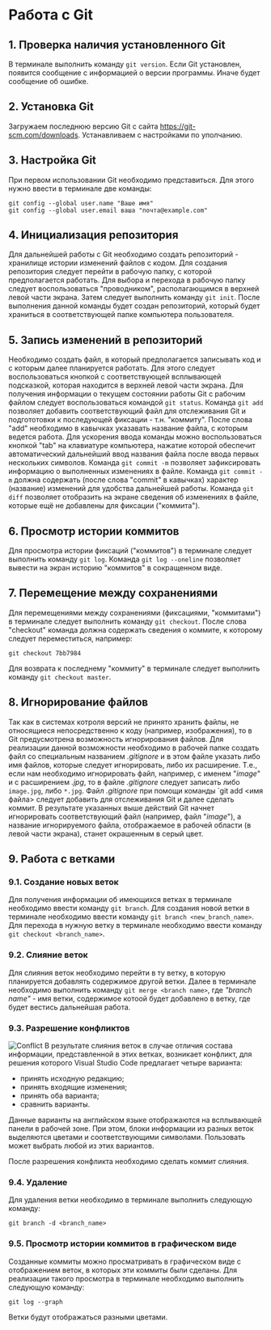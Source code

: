 # Работа с Git

## 1. Проверка наличия установленного Git
В терминале выполнить команду `git version`.
Если Git установлен, появится сообщение с информацией о версии программы. Иначе будет сообщение об ошибке.

## 2. Установка Git
Загружаем последнюю версию Git с сайта https://git-scm.com/downloads.
Устанавливаем с настройками по уполчанию.

## 3. Настройка Git
При первом использовании Git необходимо представиться. Для этого нужно ввести в терминале две команды:
```
git config --global user.name "Ваше имя" 
git config --global user.email ваша "почта@example.com"
```

## 4. Инициализация репозитория
Для дальнейшей работы с Git необходимо создать репозиторий - хранилище истории изменений файлов с кодом. Для создания репозитория следует перейти в рабочую папку, с которой предполагается работать. Для выбора и перехода в рабочую папку следует воспользоваться "проводником", располагающимся в верхней левой части экрана. Затем следует выполнить команду `git init`. После выполнения данной команды будет создан репозиторий, который будет храниться в соответствующей папке компьютера пользователя.

## 5. Запись изменений в репозиторий
Необходимо создать файл, в который предполагается записывать код и с которым далее планируется работать. Для этого следует воспользоваться кнопкой с соответствующей всплывающей подсказкой, которая находится в верхней левой части экрана. Для получения информации о текущем состоянии работы Git с рабочим файлом следует воспользоваться командой `git status`. Команда `git add` позволяет добавить соответствующий файл для отслеживания Git и подгототовки к последующей фиксации - т.н. "коммиту". После слова "add" необходимо в кавычках указавать название файла, с которым ведется работа. Для ускорения ввода команды можно воспользоваться кнопкой "tab" на клавиатуре компьютера, нажатие которой обеспечит автоматический дальнейший ввод названия файла после ввода первых нескольких символов. Команда `git commit -m` позволяет зафиксировать информацию о выполненных изменениях в файле. Команда `git commit -m` должна содержать (после слова "commit" в кавычках) характер (название) изменений для удобства дальнейшей работы. Команда `git diff` позволяет отобразить на экране сведения об изменениях в файле, которые ещё не добавлены для фиксации ("коммита").

## 6. Просмотр истории коммитов
Для просмотра истории фиксаций ("коммитов") в терминале следует выполнить команду `git log`. Команда `git log --oneline` позволяет вывести на экран историю "коммитов" в сокращенном виде. 

## 7. Перемещение между сохранениями
Для перемещениями между сохранениями (фиксациями, "коммитами") в терминале следует выполнить команду `git checkout`. После слова "checkout" команда должна содержать сведения о коммите, к которому следует переместиться, например: 
```
git checkout 7bb7984
```
Для возврата к последнему "коммиту" в терминале следует выполнить команду `git checkout master`. 

## 8. Игнорирование файлов
Так как в системах котроля версий не принято хранить файлы, не относящиеся непосредственно к коду (например, изображения), то в Git предусмотрена возможность игнорирования файлов. Для реализации данной возможности необходимо в рабочей папке создать файл со специальным названием *.gitignore* и в этом файле указать либо имя файлов, которые следует игнорировать, либо их расширение. Т.е., если нам необходимо игнорировать файл, например, с именем "*image*" и с расширением *.jpg*, то в файле *.gitignore* следует записать либо `image.jpg`, либо `*.jpg`.  Файл *.gitignore* при помощи команды `git add <имя файла> следует добавить для отслеживания Git и далее сделать коммит. В результате указанных выше действий Git начнет игнорировать соответствующий файл (например, файл "*image*"), а название игнорируемого файла, отображаемое в рабочей области (в левой части экрана), станет окрашенным в серый цвет.

## 9. Работа с ветками
### 9.1. Создание новых веток
Для получения информации об имеющихся ветках в терминале необходимо ввести команду `git branch`. Для создания новой ветки в терминале необходимо ввести команду `git branch <new_branch_name>`. Для перехода в нужную ветку в терминале необходимо ввести команду `git checkout <branch_name>`.

### 9.2. Слияние веток
Для слияния веток необходимо перейти в ту ветку, в которую планируется добавлять содержимое другой ветки. Далее в терминале необходимо выполнить команду `git merge <branch name>`, где *"branch name"* - имя ветки, содержимое котоой будет добавлено в ветку, где будет вестись дальнейшая работа. 

### 9.3. Разрешение конфликтов
![Conflict](Conflict.png)
В результате слияния веток в случае отличия состава информации, представленной в этих ветках, возникает конфликт, для решения которого Visual Studio Code предлагает четыре варианта:
- принять исходную редакцию;
- принять входящие изменения;
- принять оба варианта;
- сравнить варианты.

Данные варианты на английском языке отображаются на всплывающей панели в рабочей зоне. При этом, блоки информации из разных веток выделяются цветами и соответствующими символами.
Пользовать может выбрать любой из этих вариантов.

После разрешения конфликта необходимо сделать коммит слияния.

### 9.4. Удаление
Для удаления ветки необходимо в терминале выполнить следующую команду:
```
git branch -d <branch_name>
```
### 9.5. Просмотр истории коммитов в графическом виде
Созданные коммиты можно просматривать в графическом виде с отображением веток, в которых эти коммиты были сделаны. Для реализации такого просмотра в терминале необходимо выполнить следующую команду:
```
git log --graph
``` 
Ветки будут отображаться разными цветами. 







